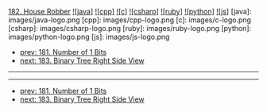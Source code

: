 [182. House Robber](https://leetcode.com/problems/house-robber/)
[![java]](https://github.com/leetcode-study-group/leetcode-java-solutions/blob/master/182-house-robber.md)
[![cpp]](https://github.com/leetcode-study-group/leetcode-cpp-solutions/blob/master/182-house-robber.md)
[![c]](https://github.com/leetcode-study-group/leetcode-c-solutions/blob/master/182-house-robber.md)
[![csharp]](https://github.com/leetcode-study-group/leetcode-csharp-solutions/blob/master/182-house-robber.md)
[![ruby]](https://github.com/leetcode-study-group/leetcode-ruby-solutions/blob/master/182-house-robber.md)
[![python]](https://github.com/leetcode-study-group/leetcode-python-solutions/blob/master/182-house-robber.md)
[![js]](https://github.com/leetcode-study-group/leetcode-js-solutions/blob/master/182-house-robber.md)
[java]: images/java-logo.png
[cpp]: images/cpp-logo.png
[c]: images/c-logo.png
[csharp]: images/csharp-logo.png
[ruby]: images/ruby-logo.png
[python]: images/python-logo.png
[js]: images/js-logo.png

- [prev: 181. Number of 1 Bits](181-number-of-1-bits.md)
- [next: 183. Binary Tree Right Side View](183-binary-tree-right-side-view.md)

---


---

- [prev: 181. Number of 1 Bits](181-number-of-1-bits.md)
- [next: 183. Binary Tree Right Side View](183-binary-tree-right-side-view.md)
